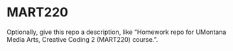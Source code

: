 # MART220
Optionally, give this repo a description, like “Homework repo for UMontana Media Arts, Creative Coding 2 (MART220) course.”.
